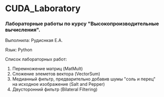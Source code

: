# CUDA_Laboratory

### Лабораторные работы по курсу "Высокопроизводительные вычисления".

Выполнила: Рудиснкая Е.А.

Язык: Python

Список лабораторных работ:
  1. Перемножение матриц (MatMult)
  2. Сложение элеметов вектора (VectorSum) 
  3. Медианный фильтр, предварительно добавив шумы "соль и перец" на исходное изображение (Salt and Pepper)
  4. Двусторонний фильтр (Bilateral Filtering)
